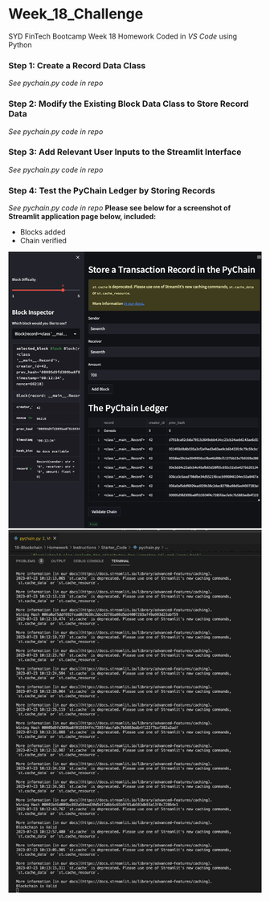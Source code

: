 # Week_18_Challenge
SYD FinTech Bootcamp Week 18 Homework 
Coded in *VS Code* using Python

### Step 1: Create a Record Data Class
*See pychain.py code in repo*

### Step 2: Modify the Existing Block Data Class to Store Record Data
*See pychain.py code in repo*

### Step 3: Add Relevant User Inputs to the Streamlit Interface
*See pychain.py code in repo*

### Step 4: Test the PyChain Ledger by Storing Records
*See pychain.py code in repo*
**Please see below for a screenshot of Streamlit application page below, included:**
- Blocks added
- Chain verified

![PyChain Ledger Application](/Images/PyChain_Ledger_Application.png "PyChain Ledger Application")
![Terminal Output](/Images/Terminal_Output.png "Terminal Output")
